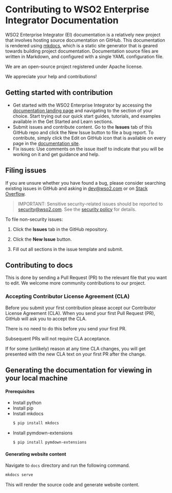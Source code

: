 # Contributing to WSO2 Enterprise Integrator Documentation

WSO2 Enterprise Integrator (EI) documentation is a relatively new project that involves hosting source documentation on GitHub. This documentation is rendered using [mkdocs](https://www.mkdocs.org/), which is a static site generator that is geared towards building project documentation. Documentation source files are written in Markdown, and configured with a single YAML configuration file.

We are an open-source project registered under Apache license.

We appreciate your help and contributions!

## Getting started with contribution

* Get started with the WSO2 Enterprise Integrator by accessing the [documentation landing page](https://ei.docs.wso2.com/en/latest/) and navigating to the section of your choice. Start trying out our quick start guides, tutorials, and examples available in the Get Started and Learn sections.
* Submit issues and contribute content. Go to the **Issues** tab of this GitHub repo and click the New Issue button to file a bug report. To contribute, simply click the Edit on GitHub icon that is available on every page in the [documentation site](https://ei.docs.wso2.com/en/latest/).
* Fix issues: Use comments on the issue itself to indicate that you will be working on it and get guidance and help.

## Filing issues

If you are unsure whether you have found a bug, please consider searching existing issues in GitHub and asking in dev@wso2.com or on [Stack Overflow](https://stackoverflow.com/tags/wso2).

> IMPORTANT: Sensitive security-related issues should be reported to [security@wso2.com](security@wso2.com). See the [security policy](https://wso2.com/security) for details.

To file non-security issues:

1. Click the **Issues** tab in the GitHub repository.

2. Click the **New Issue** button.

3. Fill out all sections in the issue template and submit.

## Contributing to docs

This is done by sending a Pull Request (PR) to the relevant file that you want to edit. We welcome more community contributions to our project.

### Accepting Contributor License Agreement (CLA)

Before you submit your first contribution please accept our Contributor License Agreement (CLA). When you send your first Pull Request (PR), GitHub will ask you to accept the CLA.

There is no need to do this before you send your first PR.

Subsequent PRs will not require CLA acceptance.

If for some (unlikely) reason at any time CLA changes, you will get presented with the new CLA text on your first PR after the change.

## Generating the documentation for viewing in your local machine

#### Prerequisites

- Install python
- Install pip
- Install mkdocs
    ```bash
    $ pip install mkdocs
    ```
- Install pymdown-extensions
    ```bash
    $ pip install pymdown-extensions
    ```
#### Generating website content

Navigate to `docs` directory and run the following command.

```bash
mkdocs serve
```

This will render the source code and generate website content.

